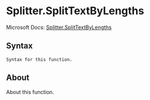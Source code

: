 ---
---

# Splitter.SplitTextByLengths

Microsoft Docs: [Splitter.SplitTextByLengths](https://docs.microsoft.com/en-us/powerquery-m/splitter-splittextbylengths)

## Syntax

```powerquery-m
Syntax for this function.
```

## About

About this function.

